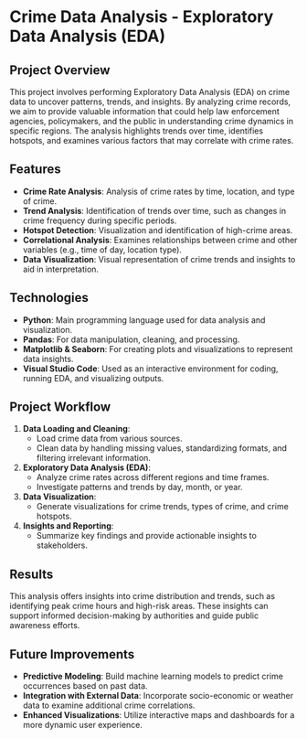 # Crime Data Analysis - Exploratory Data Analysis (EDA)

## Project Overview

This project involves performing Exploratory Data Analysis (EDA) on crime data to uncover patterns, trends, and insights. By analyzing crime records, we aim to provide valuable information that could help law enforcement agencies, policymakers, and the public in understanding crime dynamics in specific regions. The analysis highlights trends over time, identifies hotspots, and examines various factors that may correlate with crime rates.

## Features

- **Crime Rate Analysis**: Analysis of crime rates by time, location, and type of crime.
- **Trend Analysis**: Identification of trends over time, such as changes in crime frequency during specific periods.
- **Hotspot Detection**: Visualization and identification of high-crime areas.
- **Correlational Analysis**: Examines relationships between crime and other variables (e.g., time of day, location type).
- **Data Visualization**: Visual representation of crime trends and insights to aid in interpretation.

## Technologies

- **Python**: Main programming language used for data analysis and visualization.
- **Pandas**: For data manipulation, cleaning, and processing.
- **Matplotlib & Seaborn**: For creating plots and visualizations to represent data insights.
- **Visual Studio Code**: Used as an interactive environment for coding, running EDA, and visualizing outputs.

## Project Workflow

1. **Data Loading and Cleaning**:
   - Load crime data from various sources.
   - Clean data by handling missing values, standardizing formats, and filtering irrelevant information.
2. **Exploratory Data Analysis (EDA)**:
   - Analyze crime rates across different regions and time frames.
   - Investigate patterns and trends by day, month, or year.
3. **Data Visualization**:
   - Generate visualizations for crime trends, types of crime, and crime hotspots.
4. **Insights and Reporting**:
   - Summarize key findings and provide actionable insights to stakeholders.

## Results

This analysis offers insights into crime distribution and trends, such as identifying peak crime hours and high-risk areas. These insights can support informed decision-making by authorities and guide public awareness efforts.

## Future Improvements

- **Predictive Modeling**: Build machine learning models to predict crime occurrences based on past data.
- **Integration with External Data**: Incorporate socio-economic or weather data to examine additional crime correlations.
- **Enhanced Visualizations**: Utilize interactive maps and dashboards for a more dynamic user experience.

